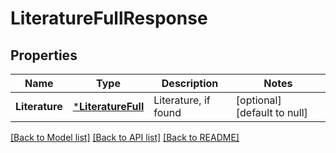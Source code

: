# LiteratureFullResponse

## Properties
Name | Type | Description | Notes
------------ | ------------- | ------------- | -------------
**Literature** | [***LiteratureFull**](LiteratureFull.md) | Literature, if found | [optional] [default to null]

[[Back to Model list]](../README.md#documentation-for-models) [[Back to API list]](../README.md#documentation-for-api-endpoints) [[Back to README]](../README.md)


